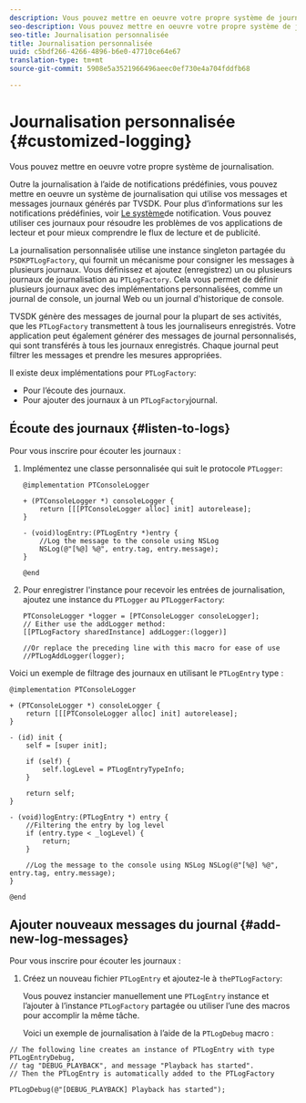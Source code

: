 ```yaml
---
description: Vous pouvez mettre en oeuvre votre propre système de journalisation.
seo-description: Vous pouvez mettre en oeuvre votre propre système de journalisation.
seo-title: Journalisation personnalisée
title: Journalisation personnalisée
uuid: c5bdf266-4266-4896-b6e0-47710ce64e67
translation-type: tm+mt
source-git-commit: 5908e5a3521966496aeec0ef730e4a704fddfb68

---
```



# Journalisation personnalisée {#customized-logging}

Vous pouvez mettre en oeuvre votre propre système de journalisation.

Outre la journalisation à l’aide de notifications prédéfinies, vous pouvez mettre en oeuvre un système de journalisation qui utilise vos messages et messages journaux générés par TVSDK. Pour plus d’informations sur les notifications prédéfinies, voir [Le système](../c-psdk-ios-1.4-notification-system/c-psdk-ios-1.4-notification-system.md)de notification. Vous pouvez utiliser ces journaux pour résoudre les problèmes de vos applications de lecteur et pour mieux comprendre le flux de lecture et de publicité.

La journalisation personnalisée utilise une instance singleton partagée du `PSDKPTLogFactory`, qui fournit un mécanisme pour consigner les messages à plusieurs journaux. Vous définissez et ajoutez (enregistrez) un ou plusieurs journaux de journalisation au `PTLogFactory`. Cela vous permet de définir plusieurs journaux avec des implémentations personnalisées, comme un journal de console, un journal Web ou un journal d&#39;historique de console.

TVSDK génère des messages de journal pour la plupart de ses activités, que les `PTLogFactory` transmettent à tous les journaliseurs enregistrés. Votre application peut également générer des messages de journal personnalisés, qui sont transférés à tous les journaux enregistrés. Chaque journal peut filtrer les messages et prendre les mesures appropriées.

Il existe deux implémentations pour `PTLogFactory`:

* Pour l’écoute des journaux.
* Pour ajouter des journaux à un `PTLogFactory`journal.

## Écoute des journaux {#listen-to-logs}

Pour vous inscrire pour écouter les journaux :
1. Implémentez une classe personnalisée qui suit le protocole `PTLogger`:

   ```
   @implementation PTConsoleLogger 
   
   + (PTConsoleLogger *) consoleLogger { 
       return [[[PTConsoleLogger alloc] init] autorelease]; 
   } 
   
   - (void)logEntry:(PTLogEntry *)entry { 
       //Log the message to the console using NSLog  
       NSLog(@"[%@] %@", entry.tag, entry.message); 
   } 
   
   @end
   ```

1. Pour enregistrer l&#39;instance pour recevoir les entrées de journalisation, ajoutez une instance du `PTLogger` au `PTLoggerFactory`:

   ```
   PTConsoleLogger *logger = [PTConsoleLogger consoleLogger]; 
   // Either use the addLogger method: 
   [[PTLogFactory sharedInstance] addLogger:(logger)] 
   
   //Or replace the preceding line with this macro for ease of use 
   //PTLogAddLogger(logger); 
   ```

<!--<a id="example_3738B5A8B4C048D28695E62297CF39E3"></a>-->

Voici un exemple de filtrage des journaux en utilisant le `PTLogEntry` type :

```
@implementation PTConsoleLogger 
 
+ (PTConsoleLogger *) consoleLogger { 
    return [[[PTConsoleLogger alloc] init] autorelease]; 
} 
 
- (id) init { 
    self = [super init]; 
 
    if (self) { 
        self.logLevel = PTLogEntryTypeInfo; 
    } 
 
    return self; 
} 
 
- (void)logEntry:(PTLogEntry *) entry { 
    //Filtering the entry by log level  
    if (entry.type < _logLevel) { 
        return; 
    } 
 
    //Log the message to the console using NSLog NSLog(@"[%@] %@", entry.tag, entry.message); 
} 
 
@end
```

## Ajouter nouveaux messages du journal {#add-new-log-messages}

Pour vous inscrire pour écouter les journaux :
1. Créez un nouveau fichier `PTLogEntry` et ajoutez-le à `thePTLogFactory`:

   Vous pouvez instancier manuellement une `PTLogEntry` instance et l’ajouter à l’instance `PTLogFactory` partagée ou utiliser l’une des macros pour accomplir la même tâche.

   Voici un exemple de journalisation à l’aide de la `PTLogDebug` macro :

<!--<a id="example_F014436E1686468F941F4EBD1A21B18E"></a>-->

```
// The following line creates an instance of PTLogEntry with type PTLogEntryDebug, 
// tag "DEBUG_PLAYBACK", and message "Playback has started". 
// Then the PTLogEntry is automatically added to the PTLogFactory  
 
PTLogDebug(@"[DEBUG_PLAYBACK] Playback has started");
```
